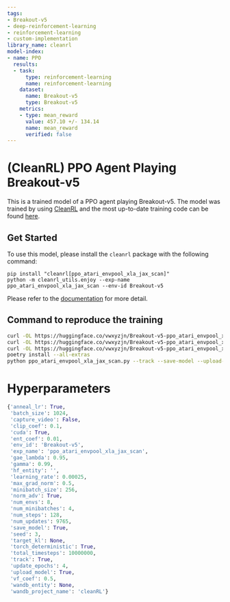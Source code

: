 ```yaml
---
tags:
- Breakout-v5
- deep-reinforcement-learning
- reinforcement-learning
- custom-implementation
library_name: cleanrl
model-index:
- name: PPO
  results:
  - task:
      type: reinforcement-learning
      name: reinforcement-learning
    dataset:
      name: Breakout-v5
      type: Breakout-v5
    metrics:
    - type: mean_reward
      value: 457.10 +/- 134.14
      name: mean_reward
      verified: false
---
```


# (CleanRL) **PPO** Agent Playing **Breakout-v5**

This is a trained model of a PPO agent playing Breakout-v5.
The model was trained by using [CleanRL](https://github.com/vwxyzjn/cleanrl) and the most up-to-date training code can be
found [here](https://github.com/vwxyzjn/cleanrl/blob/master/cleanrl/ppo_atari_envpool_xla_jax_scan.py).

## Get Started

To use this model, please install the `cleanrl` package with the following command:

```
pip install "cleanrl[ppo_atari_envpool_xla_jax_scan]"
python -m cleanrl_utils.enjoy --exp-name ppo_atari_envpool_xla_jax_scan --env-id Breakout-v5
```

Please refer to the [documentation](https://docs.cleanrl.dev/get-started/zoo/) for more detail.


## Command to reproduce the training

```bash
curl -OL https://huggingface.co/vwxyzjn/Breakout-v5-ppo_atari_envpool_xla_jax_scan-seed3/raw/main/ppo_atari_envpool_xla_jax_scan.py
curl -OL https://huggingface.co/vwxyzjn/Breakout-v5-ppo_atari_envpool_xla_jax_scan-seed3/raw/main/pyproject.toml
curl -OL https://huggingface.co/vwxyzjn/Breakout-v5-ppo_atari_envpool_xla_jax_scan-seed3/raw/main/poetry.lock
poetry install --all-extras
python ppo_atari_envpool_xla_jax_scan.py --track --save-model --upload-model --env-id Breakout-v5 --seed 3
```

# Hyperparameters
```python
{'anneal_lr': True,
 'batch_size': 1024,
 'capture_video': False,
 'clip_coef': 0.1,
 'cuda': True,
 'ent_coef': 0.01,
 'env_id': 'Breakout-v5',
 'exp_name': 'ppo_atari_envpool_xla_jax_scan',
 'gae_lambda': 0.95,
 'gamma': 0.99,
 'hf_entity': '',
 'learning_rate': 0.00025,
 'max_grad_norm': 0.5,
 'minibatch_size': 256,
 'norm_adv': True,
 'num_envs': 8,
 'num_minibatches': 4,
 'num_steps': 128,
 'num_updates': 9765,
 'save_model': True,
 'seed': 3,
 'target_kl': None,
 'torch_deterministic': True,
 'total_timesteps': 10000000,
 'track': True,
 'update_epochs': 4,
 'upload_model': True,
 'vf_coef': 0.5,
 'wandb_entity': None,
 'wandb_project_name': 'cleanRL'}
```
    